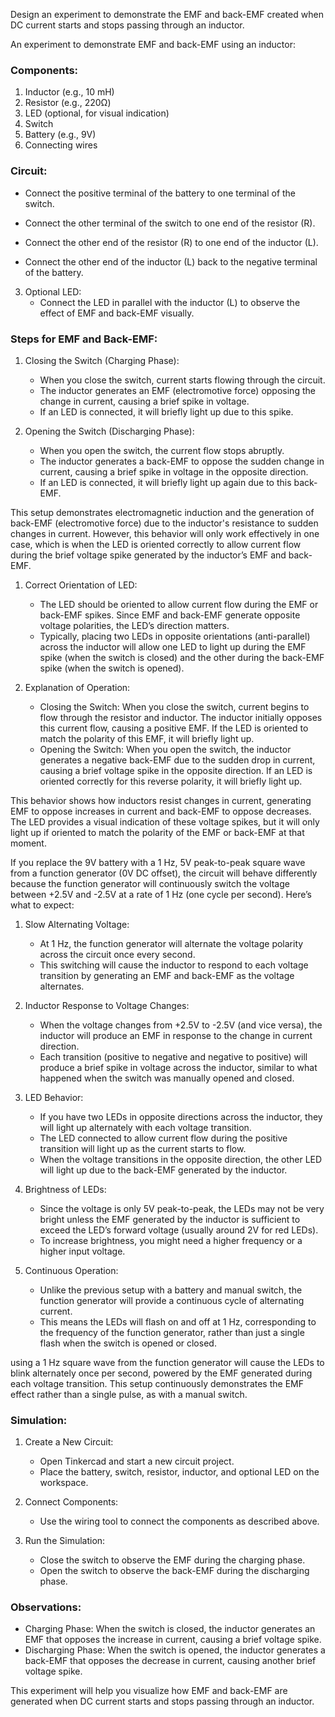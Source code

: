 Design an experiment to demonstrate the EMF and back-EMF created when DC current starts and stops passing through an inductor.

An experiment to demonstrate EMF and back-EMF using an inductor:

### Components:

1. Inductor (e.g., 10 mH)
2. Resistor (e.g., 220Ω)
3. LED (optional, for visual indication)
4. Switch
5. Battery (e.g., 9V)
6. Connecting wires

### Circuit:

   - Connect the positive terminal of the battery to one terminal of the switch.
   - Connect the other terminal of the switch to one end of the resistor (R).

   - Connect the other end of the resistor (R) to one end of the inductor (L).
   - Connect the other end of the inductor (L) back to the negative terminal of the battery.

3. Optional LED:
   - Connect the LED in parallel with the inductor (L) to observe the effect of EMF and back-EMF visually.

### Steps for EMF and Back-EMF:

1. Closing the Switch (Charging Phase):
   - When you close the switch, current starts flowing through the circuit.
   - The inductor generates an EMF (electromotive force) opposing the change in current, causing a brief spike in voltage.
   - If an LED is connected, it will briefly light up due to this spike.

2. Opening the Switch (Discharging Phase):
   - When you open the switch, the current flow stops abruptly.
   - The inductor generates a back-EMF to oppose the sudden change in current, causing a brief spike in voltage in the opposite direction.
   - If an LED is connected, it will briefly light up again due to this back-EMF.

This setup demonstrates electromagnetic induction and the generation of back-EMF (electromotive force) due to the inductor's resistance to sudden changes in current. However, this behavior will only work effectively in one case, which is when the LED is oriented correctly to allow current flow during the brief voltage spike generated by the inductor’s EMF and back-EMF.

1. Correct Orientation of LED:
   - The LED should be oriented to allow current flow during the EMF or back-EMF spikes. Since EMF and back-EMF generate opposite voltage polarities, the LED’s direction matters.
   - Typically, placing two LEDs in opposite orientations (anti-parallel) across the inductor will allow one LED to light up during the EMF spike (when the switch is closed) and the other during the back-EMF spike (when the switch is opened).

2. Explanation of Operation:
   - Closing the Switch: When you close the switch, current begins to flow through the resistor and inductor. The inductor initially opposes this current flow, causing a positive EMF. If the LED is oriented to match the polarity of this EMF, it will briefly light up.
   - Opening the Switch: When you open the switch, the inductor generates a negative back-EMF due to the sudden drop in current, causing a brief voltage spike in the opposite direction. If an LED is oriented correctly for this reverse polarity, it will briefly light up.

This behavior shows how inductors resist changes in current, generating EMF to oppose increases in current and back-EMF to oppose decreases. The LED provides a visual indication of these voltage spikes, but it will only light up if oriented to match the polarity of the EMF or back-EMF at that moment.

If you replace the 9V battery with a 1 Hz, 5V peak-to-peak square wave from a function generator (0V DC offset), the circuit will behave differently because the function generator will continuously switch the voltage between +2.5V and -2.5V at a rate of 1 Hz (one cycle per second). Here’s what to expect:

1. Slow Alternating Voltage:
   - At 1 Hz, the function generator will alternate the voltage polarity across the circuit once every second.
   - This switching will cause the inductor to respond to each voltage transition by generating an EMF and back-EMF as the voltage alternates.

2. Inductor Response to Voltage Changes:
   - When the voltage changes from +2.5V to -2.5V (and vice versa), the inductor will produce an EMF in response to the change in current direction.
   - Each transition (positive to negative and negative to positive) will produce a brief spike in voltage across the inductor, similar to what happened when the switch was manually opened and closed.

3. LED Behavior:
   - If you have two LEDs in opposite directions across the inductor, they will light up alternately with each voltage transition.
   - The LED connected to allow current flow during the positive transition will light up as the current starts to flow.
   - When the voltage transitions in the opposite direction, the other LED will light up due to the back-EMF generated by the inductor.

4. Brightness of LEDs:
   - Since the voltage is only 5V peak-to-peak, the LEDs may not be very bright unless the EMF generated by the inductor is sufficient to exceed the LED’s forward voltage (usually around 2V for red LEDs).
   - To increase brightness, you might need a higher frequency or a higher input voltage.

5. Continuous Operation:
   - Unlike the previous setup with a battery and manual switch, the function generator will provide a continuous cycle of alternating current.
   - This means the LEDs will flash on and off at 1 Hz, corresponding to the frequency of the function generator, rather than just a single flash when the switch is opened or closed.

using a 1 Hz square wave from the function generator will cause the LEDs to blink alternately once per second, powered by the EMF generated during each voltage transition. This setup continuously demonstrates the EMF effect rather than a single pulse, as with a manual switch.

### Simulation:

1. Create a New Circuit:
   - Open Tinkercad and start a new circuit project.
   - Place the battery, switch, resistor, inductor, and optional LED on the workspace.

2. Connect Components:
   - Use the wiring tool to connect the components as described above.

3. Run the Simulation:
   - Close the switch to observe the EMF during the charging phase.
   - Open the switch to observe the back-EMF during the discharging phase.

### Observations:

- Charging Phase: When the switch is closed, the inductor generates an EMF that opposes the increase in current, causing a brief voltage spike.
- Discharging Phase: When the switch is opened, the inductor generates a back-EMF that opposes the decrease in current, causing another brief voltage spike.

This experiment will help you visualize how EMF and back-EMF are generated when DC current starts and stops passing through an inductor.
